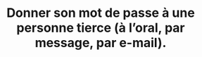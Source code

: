 ---
thematique: thematique-nGkbk6oSlC5_p3eqoXX2o
goodPractices:
- good-practice-iKghWznbubt7fg2_azvWR
risks:
- S’exposer à un risque d’interception et d’utilisation frauduleuse du mot de passe.
  La personne à qui l’on confie son mot de passe n’a pas forcément le même niveau
  d’exigence de sécurité que soi et peut être également victime à son tour d’une compromission.
title: Donner son mot de passe à une personne tierce (à l’oral, par message, par e-mail).
uuid: vulnerability-xZ-Fg9Tw_5_TBL71bq0B7
visibleInCms: true
---